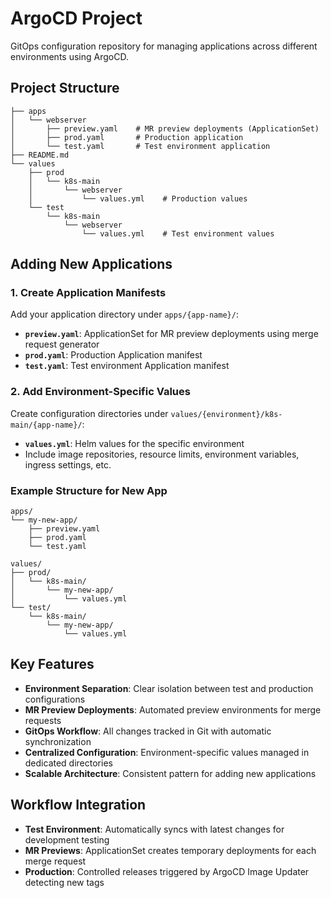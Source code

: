 # ArgoCD Project

GitOps configuration repository for managing applications across different environments using ArgoCD.

## Project Structure

```
├── apps
│   └── webserver
│       ├── preview.yaml    # MR preview deployments (ApplicationSet)
│       ├── prod.yaml       # Production application
│       └── test.yaml       # Test environment application
├── README.md
└── values
    ├── prod
    │   └── k8s-main
    │       └── webserver
    │           └── values.yml    # Production values
    └── test
        └── k8s-main
            └── webserver
                └── values.yml    # Test environment values
```

## Adding New Applications

### 1. Create Application Manifests

Add your application directory under `apps/{app-name}/`:

- **`preview.yaml`**: ApplicationSet for MR preview deployments using merge request generator
- **`prod.yaml`**: Production Application manifest
- **`test.yaml`**: Test environment Application manifest

### 2. Add Environment-Specific Values

Create configuration directories under `values/{environment}/k8s-main/{app-name}/`:

- **`values.yml`**: Helm values for the specific environment
- Include image repositories, resource limits, environment variables, ingress settings, etc.

### Example Structure for New App

```
apps/
└── my-new-app/
    ├── preview.yaml
    ├── prod.yaml
    └── test.yaml

values/
├── prod/
│   └── k8s-main/
│       └── my-new-app/
│           └── values.yml
└── test/
    └── k8s-main/
        └── my-new-app/
            └── values.yml
```

## Key Features

- **Environment Separation**: Clear isolation between test and production configurations
- **MR Preview Deployments**: Automated preview environments for merge requests
- **GitOps Workflow**: All changes tracked in Git with automatic synchronization
- **Centralized Configuration**: Environment-specific values managed in dedicated directories
- **Scalable Architecture**: Consistent pattern for adding new applications

## Workflow Integration

- **Test Environment**: Automatically syncs with latest changes for development testing
- **MR Previews**: ApplicationSet creates temporary deployments for each merge request
- **Production**: Controlled releases triggered by ArgoCD Image Updater detecting new tags